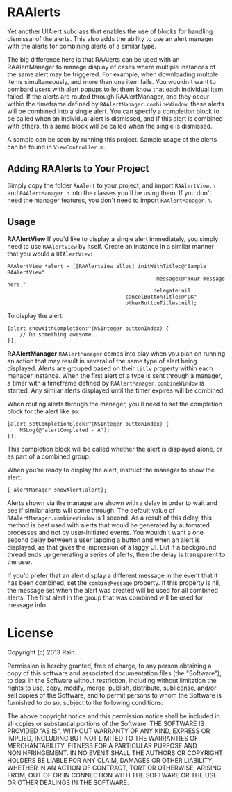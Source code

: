 RAAlerts
========

Yet another UIAlert subclass that enables the use of blocks for handling dismissal of the alerts. This also adds the ability to use an alert manager with the alerts for combining alerts of a similar type.

The big difference here is that RAAlerts can be used with an RAAlertManager to manage display of cases where multiple instances of the same alert may be triggered. For example, when downloading multple items simultaneously, and more than one item fails. You wouldn't want to bombard users with alert popups to let them know that each individual item failed. If the alerts are routed through RAAlertManager, and they occur within the timeframe defined by `RAAlertManager.combineWindow`, these alerts will be combined into a single alert. You can specify a completion block to be called when an individual alert is dismissed, and if this alert is combined with others, this same block will be called when the single is dismissed.

A sample can be seen by running this project. Sample usage of the alerts can be found in `ViewController.m`.

Adding RAAlerts to Your Project
-------------------------------
Simply copy the folder `RAAlert` to your project, and import `RAAlertView.h` and `RAAlertManager.h` into the classes you'll be using them. If you don't need the manager features, you don't need to import `RAAlertManager.h`.

Usage
-----

**RAAlertView**
If you'd like to display a single alert immediately, you simply need to use `RAAlertView` by itself. Create an instance in a similar manner that you would a `UIAlertView`:

    RAAlertView *alert = [[RAAlertView alloc] initWithTitle:@"Sample RAAlertView"
                                                    message:@"Your message here."
                                                   delegate:nil
                                          cancelButtonTitle:@"OK"
                                          otherButtonTitles:nil];
                                          
To display the alert:

    [alert showWithCompletion:^(NSInteger buttonIndex) {
        // Do something awesome...
    }];
    

**RAAlertManager**
`RAAlertManager` comes into play when you plan on running an action that may result in several of the same type of alert being displayed. Alerts are grouped based on their `title` property within each manager instance. When the first alert of a type is sent through a manager, a timer with a timeframe defined by `RAAlertManager.combineWindow` is started. Any similar alerts displayed until the timer expires will be combined.

When routing alerts through the manager, you'll need to set the completion block for the alert like so:

    [alert setCompletionBlock:^(NSInteger buttonIndex) {
        NSLog(@"alertCompleted - A");
    }];
    
This completion block will be called whether the alert is displayed alone, or as part of a combined group.
    
When you're ready to display the alert, instruct the manager to show the alert:

    [_alertManager showAlert:alert];
    
Alerts shown via the manager are shown with a delay in order to wait and see if similar alerts will come through. The default value of `RAAlertManager.combineWindow` is 1 second. As a result of this delay, this method is best used with alerts that would be generated by automated processes and not by user-initiated events. You wouldn't want a one second delay between a user tapping a button and when an alert is displayed, as that gives the impression of a laggy UI. But if a background thread ends up generating a series of alerts, then the delay is transparent to the user.

If you'd prefer that an alert display a different message in the event that it has been combined, set the `combineMessage` property. If this property is nil, the message set when the alert was created will be used for all combined alerts. The first alert in the group that was combined will be used for message info.

License
=======

Copyright (c) 2013 Rain.

Permission is hereby granted, free of charge, to any person obtaining a copy of this software and associated documentation files (the "Software"), to deal in the Software without restriction, including without limitation the rights to use, copy, modify, merge, publish, distribute, sublicense, and/or sell copies of the Software, and to permit persons to whom the Software is furnished to do so, subject to the following conditions:

The above copyright notice and this permission notice shall be included in all copies or substantial portions of the Software. THE SOFTWARE IS PROVIDED "AS IS", WITHOUT WARRANTY OF ANY KIND, EXPRESS OR IMPLIED, INCLUDING BUT NOT LIMITED TO THE WARRANTIES OF MERCHANTABILITY, FITNESS FOR A PARTICULAR PURPOSE AND NONINFRINGEMENT. IN NO EVENT SHALL THE AUTHORS OR COPYRIGHT HOLDERS BE LIABLE FOR ANY CLAIM, DAMAGES OR OTHER LIABILITY, WHETHER IN AN ACTION OF CONTRACT, TORT OR OTHERWISE, ARISING FROM, OUT OF OR IN CONNECTION WITH THE SOFTWARE OR THE USE OR OTHER DEALINGS IN THE SOFTWARE.